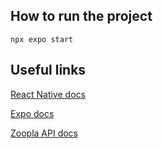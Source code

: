 ## How to run the project

`npx expo start`

## Useful links

[React Native docs](https://reactnative.dev/docs/components-and-apis)

[Expo docs](https://docs.expo.dev/)

[Zoopla API docs](https://rapidapi.com/epctex-epctex-default/api/zoopla4)
